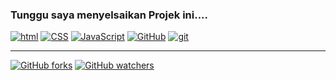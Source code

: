 ### Tunggu saya menyelsaikan Projek ini....

[![html](https://img.shields.io/badge/--019733?logo=html)](https://www.vim.org/)
[![CSS](https://img.shields.io/badge/--019733?logo=css)](https://www.vim.org/)
[![JavaScript](https://img.shields.io/badge/--F7DF1E?logo=javascript&logoColor=000)](https://www.javascript.com/)
[![GitHub](https://img.shields.io/badge/--181717?logo=github&logoColor=ffffff)](https://github.com/)
[![git](https://img.shields.io/badge/--F05032?logo=git&logoColor=ffffff)](http://git-scm.com/)

---

[![GitHub forks](https://img.shields.io/github/forks/Naereen/StrapDown.js.svg?style=social&label=Fork&maxAge=2592000)](https://github.com/mhaemnn/portfolio/network/members) [![GitHub watchers](https://img.shields.io/github/watchers/Naereen/StrapDown.js.svg?style=social&label=Watch&maxAge=2592000)](https://github.com/mhaemnn/portfolio)
